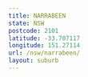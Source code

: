 ```yaml
---
title: NARRABEEN
state: NSW
postcode: 2101
latitude: -33.707117
longitude: 151.27114
url: /nsw/narrabeen/
layout: suburb
---
```

